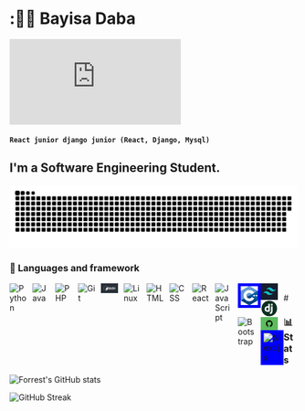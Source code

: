 # :🧑‍💻 Bayisa Daba
![](https://github.com/bayisagit/bayisagit/blob/main/README.md)

**`React junior django junior (React, Django, Mysql)`**

I'm a Software Engineering Student. 
  ---
<p align="center">
 <img width="1000" src="main/github-snake.svg" alt="snake"/>
</p>

### 🧰 Languages and framework

<img align="left" alt="Python" width="30px" style="padding-right:10px;" src="https://cdn.jsdelivr.net/gh/devicons/devicon/icons/python/python-plain.svg" />
<img align="left" alt="Java" width="30px" style="padding-right:10px;" src="https://cdn.jsdelivr.net/gh/devicons/devicon/icons/java/java-original.svg" />
<img align="left" alt="PHP" width="30px" style="padding-right:10px;" src="https://cdn.jsdelivr.net/gh/devicons/devicon/icons/php/php-original.svg" />
<img align="left" alt="Git" width="30px" style="padding-right:10px;" src="https://cdn.jsdelivr.net/gh/devicons/devicon/icons/git/git-original.svg" />
<img align="left" alt="Bash" width="30px" style="padding-right:10px;" src="bash.jpg" />
<img align="left" alt="Linux" width="30px" style="padding-right:10px;" src="https://cdn.jsdelivr.net/gh/devicons/devicon/icons/linux/linux-original.svg" />
<img align="left" alt="HTML" width="30px" style="padding-right:10px;" src="https://cdn.jsdelivr.net/gh/devicons/devicon/icons/html5/html5-plain.svg" />
<img align="left" alt="CSS" width="30px" style="padding-right:10px;" src="https://cdn.jsdelivr.net/gh/devicons/devicon/icons/css3/css3-plain.svg" />
<img align="left" alt="React" width="30px" style="padding-right:10px;" src="https://cdn.jsdelivr.net/gh/devicons/devicon/icons/react/react-original.svg" />
<img align="left" alt="JavaScript" width="30px" style="padding-right:10px;" src="https://cdn.jsdelivr.net/gh/devicons/devicon/icons/javascript/javascript-plain.svg" />
<img align="left" alt="C++" width="30px" style="padding-right:10px; background-color: blue; padding: 5px;" src="c++.png" />
<img align="left" alt="Tailwind CSS" width="30px" style="padding-right:10px;" src="tailwind.png" />
<img align="left" alt="Django" width="30px" style="padding-right:10px;" src="django.png" />
<img align="left" alt="Bootstrap" width="30px" style="padding-right:10px;" src="https://cdn.jsdelivr.net/gh/devicons/devicon/icons/bootstrap/bootstrap-original.svg" />
<img align="left" alt="GitHub" width="30px" style="padding-right:10px;" src="github.png" />
<img align="left" alt="Next.js" width="30px" style="padding-right:10px; background-color: blue; padding: 5px;" src="https://cdn.jsdelivr.net/gh/devicons/devicon/icons/nextjs/nextjs-original.svg" />
<br />
<!-- profile -->
#

### 📊 Stats

![Forrest's GitHub stats](https://github-readme-stats.vercel.app/api?username=bayisagit&show_icons=true&theme=gruvbox)

![GitHub Streak](https://streak-stats.demolab.com?user=bayisagit&theme=gruvbox&border_radius=4.5)
#
 

